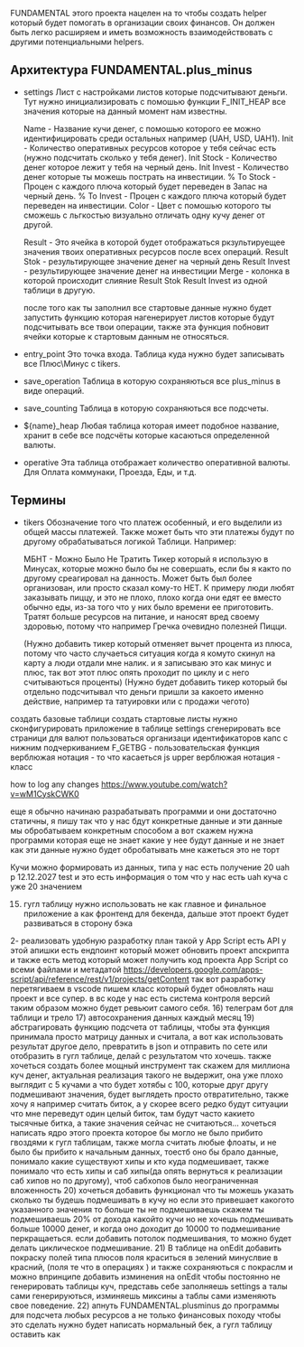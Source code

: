 FUNDAMENTAL этого проекта нацелен на то чтобы создать helper который будет помогать в организации своих финансов.
Он должен быть легко расширяем и иметь возможность взаимодействовать с другими потенциальными helpers.

## Архитектура FUNDAMENTAL.plus_minus

- settings
  Лист с настройками листов которые подсчитывают деньги.
  Тут нужно инициализировать с помошью функции F_INIT_HEAP все значения которые на данный момент нам известны.

  Name - Название кучи денег, с помошью которого ее можно идентифицировать среди остальных например (UAH, USD, UAH1).
  Init - Количество оперативных ресурсов которое у тебя сейчас есть (нужно подсчитать сколько у тебя денег).
  Init Stock - Количество денег которое лежит у тебя на черный день.
  Init Invest - Количество денег которые ты можешь пострать на инвестиции.
  % To Stock - Процен с каждого плюча который будет переведен в Запас на черный день.
  % To Invest - Процен с каждого плюча который будет переведен на инвестиции.
  Color - Цвет с помошью которого ты сможешь с льгкостью визуально отличать одну кучу денег от другой.

  Result - Это ячейка в которой будет отображаться ркзультируещее значения твоих оперативных ресурсов после всех операций.
  Result Stok - результирующее значение денег на черный день
  Result Invest - результирующее значение денег на инвестиции
  Merge - колонка в которой происходит слияние Result Stok Result Invest из одной таблици в другую.

  после того как ты заполнил все стартовые данные нужно будет запустить функцию которая нагенерирует листов которые будут
  подсчитывать все твои операции, также эта функция побновит ячейки которые к стартовым данным не относяться.

- entry_point
  Это точка входа.
  Таблица куда нужно будет записывать все Плюс\Минус с tikers.

- save_operation
  Таблица в которую сохраняються все plus_minus в виде операций.

- save_counting
  Таблица в которую сохраняються все подсчеты.

- ${name}_heap
  Любая таблица которая имеет подобное название, хранит в себе все подсчёты которые касаються определенной валюты.

- operative
  Эта таблица отображает количество оперативной валюты.
  Для Оплата коммунаки, Проезда, Еды, и т.д.


## Термины
- tikers
  Обозначение того что платеж особенный, и его выделили из общей массы платежей.
  Также может быть что эти платежы будут по другому обрабатываться логикой Таблици.
  Например:

    МБНТ - Можно Было Не Тратить
    Тикер который я использую в Минусах,
    которые можно было бы не совершать,
    если бы я както по другому среагировал на данность.
    Может быть был более организован, или просто сказал кому-то НЕТ.
    К примеру люди любят заказывать пиццу,
    и это не плохо,
    плохо когда они едят ее вместо обычно еды,
    из-за того что у них было времени ее приготовить.
    Тратят больше ресурсов на питание,
    и наносят вред своему здоровью,
    потому что например Гречка очевидно полезней Пицци.

    (Нужно добавить тикер который отменяет вычет процента из плюса,
     потому что часто случаеться ситуация когда я комуто скинул на карту
     а люди отдали мне налик. и я записываю это как минус и плюс, так
     вот этот плюс опять проходит по циклу и с него считываються проценты)
    (Нужно будет добавить тикер который бы отдельно подсчитывал что деньги
     пришли за какоето именно действие, например та татуировки или с
     продажи чегото)

создать базовые таблици
  создать стартовые листы
  нужно сконфигурировать приложение в таблице settings
  сгенерировать все страници для валют
  пользоваться
организаци идентификаторов
  капс с нижним подчеркиванием F_GETBG - пользовательская функция
  верблюжая нотация - то что касаеться js
  upper верблюжая нотация - класс

how to log any changes https://www.youtube.com/watch?v=wM1CyskCWK0

еще я обычно начинаю разрабатывать программи и они достаточно статичны, я пишу так что у нас бдут конкретные данные и эти данные мы обробатываем конкретным способом
а вот скажем нужна программи которая еще не знает какие у нее будут данные и не знает как эти данные нужно будет обробатывать мне кажеться это не торт

Кучи можно формировать из данных, типа у нас есть получение
20 uah p 12.12.2027 test и это есть информация о том что у нас есть uah куча с уже 20 значением

15) гугл таблицу нужно использовать не как главное и финальное приложение а как фронтенд для бекенда, дальше этот проект будет развиваться в сторону бэка


2-  реализовать удобную разработку
план такой у App Script есть API у этой апишки есть ендпоинт который может обновить проект апскрипта
и также есть метод который может получить код проекта App Script со всеми файлами и метадатой
https://developers.google.com/apps-script/api/reference/rest/v1/projects/getContent
так вот разработку перетягиваем в vscode пишем класс который будет обновлять наш проект и все супер.
в вс коде у нас есть система контроля версий таким образом можно будет ревьюит самого себя.
16) телеграм бот для таблици и трело
17) автосохранения данных каждый месяц
19) абстрагировать функцию подсчета от таблицы, чтобы эта функция принимала просто матрицу данных и считала, а вот как использовать результат другое дело, превратить в json и отправить по сете или отобразить в гугл таблице, делай с результатом что хочешь. также хочеться создать более мощный инструмент так скажем для миллиона куч денег, актуальная реализация такого не выдержит, она уже плохо выглядит с 5 кучами а что будет хотябы с 100, которые друг другу подмешивают значения, будет выглядеть просто отвратительно, также хочу я например считать биток, а у скорее всего редко будут ситуации что мне переведут один целый биток, там будут часто какието тысячные битка, а такие значения сейчас не считаються...
хочеться написать ядро этого проекта которое бы могло не было прибито гвоздями к гугл таблицам, также могла считать любые флоаты, и не было бы прибито к начальным данных, тоестб оно бы брало данные, понимало какие существуют хипы и кто куда подмешивает, также понимало что есть хипы и саб хипы(да опять вернуться к реализации саб хипов но по другому), чтоб сабхопов было неограниченная вложенность
20) хочеться добавить функционал что ты можешь указать сколько ты будешь подмешивать в кучу но если это привешает какогото указанного значения то больше ты не подмешиваешь
скажем ты подмешиваешь 20% от дохода какойто кучи но не хочешь подмешивать больше 10000 денег, и когда оно доходит до 10000 то подмешивание перкращаеться. если добавить потолок подмешивания, то можно будет делать циклическое подмешивание.
21) В таблице на onEdit добавить покраску полей типа плюсов поля краситься в зелений минуслвие в красний, (поля те что в операциях ) и также сохраняються с покраслм и можно впринципе добавить изминения на onEdit чтобы постоянно не генерировать таблицы куч, представь себе заполняешь settings а талы сами генерируються, изминяешь миксины а таблы сами изменяють свое поведение.
22) апнуть FUNDAMENTAL.plusminus до программы для подсчета любых ресурсов а не только финансовых походу чтобы это сделать нужно будет написать нормальный бек, а гугл таблицу оставить как
